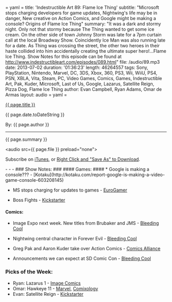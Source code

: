 = yaml =
title: 'Indestructible Art 89: Flame Ice Thing'
subtitle: "Microsoft stops charging developers for game updates, Nightwing's life may be in danger, New creative on Action Comics, and Google might be making a console? Origins of Flame Ice Thing"
summary: "It was a dark and stormy night. Only not that stormy because The Thing wanted to get some ice cream. On the other side of town Johnny Storm was late for a 7pm curtain call at the local Broadway Show. Coincidently Ice Man was also running late for a date. As Thing was crossing the street, the other two heroes in their haste collided into him accidentally creating the ultimate super hero!...Flame Ice Thing. Show Notes for this episode can be found at http://www.indestructibleart.com/episodes/089.html"
file: /audio/89.mp3
date: 2013-07-02
duration: '01:36:23'
length: 46264557
tags: Sony, PlayStation, Nintendo, Marvel, DC, 3DS, Xbox, 360, PS3, Wii, WiiU, PS4, PSN, XBLA, Vita, Steam, PC, Video Games, Comics, Games, Indestructible Art, Pak, Kuder, Microsoft, Last of Us, Google, Lazarus, Satellite Reign, Pizza Dog, Flame Ice Thing
author: Evan Campbell, Ryan Adams, Omar de Armas
layout: audio
= yaml =

<a href="{{ page.url }}" class='postTitleLink'><p class='postTitle'>{{ page.title }}</p></a>
<p class='postPublished'>{{ page.date.toDateString }}</p>
<p class='postAuthor'>By: {{ page.author }}</p>
<hr>

<p class='podcastSummary'>{{ page.summary }}</p>

<audio src={{ page.file }} preload="none"></audio>
<p class='subLinks'>Subscribe on <a href='http://bit.ly/iapodcast'>iTunes</a>, or <a href={{ page.file }}>Right Click and "Save As" to Download</a>.</p>
- - -
### Show Notes:  ###
#### Games: ####
* Google is making a console??? - [Kotaku](http://kotaku.com/report-google-is-making-a-video-game-console-603208145)

* MS stops charging for updates to games - [EuroGamer](http://www.eurogamer.net/articles/2013-06-26-microsoft-no-longer-charges-developers-to-patch-their-xbox-360-games)

* Boss Fights - [Kickstarter](http://www.kickstarter.com/projects/gabedurham/boss-fight-books?ref=users)
  
#### Comics: ####
* Image Expo next week. New titles from Brubaker and JMS - [Bleeding Cool](http://www.bleedingcool.com/2013/06/26/ed-brubaker-jms-and-more-to-launch-new-titles-at-image-expo/)

* Nightwing central character in Forever Evil - [Bleeding Cool](http://www.bleedingcool.com/2013/06/26/nightwing-to-be-the-central-affected-character-in-forever-evil-and-villains-month/)

* Greg Pak and Aaron Kuder take over Action Comics - [Comics Alliance](http://comicsalliance.com/action-comics-greg-pak-aaron-kuder/)

* Announcements we can expect at SD Comic Con - [Bleeding Cool](http://www.bleedingcool.com/2013/06/27/what-we-might-expect-announced-at-san-diego-comic-con/)
  
### Picks of the Week: ###
* Ryan: Lazarus 1 - [Image Comics](http://www.imagecomics.com/comics/5630/Lazarus-1)
* Omar: Hawkeye 11 - [Marvel](http://marvel.com/comics/issue/42772/hawkeye_2012_11), [Comixology](http://www.comixology.com/Hawkeye-11/digital-comic/42683)
* Evan: Satellite Reign - [Kickstarter](http://www.kickstarter.com/projects/5livesstudios/satellite-reign)